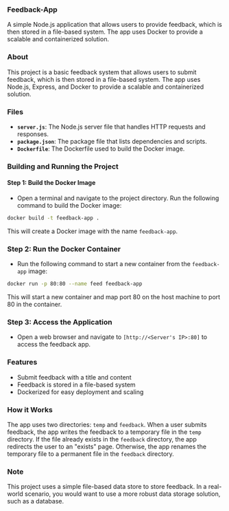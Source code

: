 ### Feedback-App
A simple Node.js application that allows users to provide feedback, which is then stored in a file-based system. The app uses Docker to provide a scalable and containerized solution.

### About
This project is a basic feedback system that allows users to submit feedback, which is then stored in a file-based system. The app uses Node.js, Express, and Docker to provide a scalable and containerized solution.

### Files
- **`server.js`**: The Node.js server file that handles HTTP requests and responses.
- **`package.json`**: The package file that lists dependencies and scripts.
- **`Dockerfile`**: The Dockerfile used to build the Docker image.

### Building and Running the Project
#### Step 1: Build the Docker Image
- Open a terminal and navigate to the project directory. Run the following command to build the Docker image:

```bash
docker build -t feedback-app .
```
This will create a Docker image with the name `feedback-app`.

### Step 2: Run the Docker Container
- Run the following command to start a new container from the `feedback-app` image:

```bash
docker run -p 80:80 --name feed feedback-app
```
This will start a new container and map port 80 on the host machine to port 80 in the container.

### Step 3: Access the Application
- Open a web browser and navigate to `[http://<Server's IP>:80]` to access the feedback app.

### Features
- Submit feedback with a title and content
- Feedback is stored in a file-based system
- Dockerized for easy deployment and scaling

### How it Works
The app uses two directories: `temp` and `feedback`. When a user submits feedback, the app writes the feedback to a temporary file in the `temp` directory. If the file already exists in the `feedback` directory, the app redirects the user to an "exists" page. Otherwise, the app renames the temporary file to a permanent file in the `feedback` directory.

### Note
This project uses a simple file-based data store to store feedback. In a real-world scenario, you would want to use a more robust data storage solution, such as a database.

